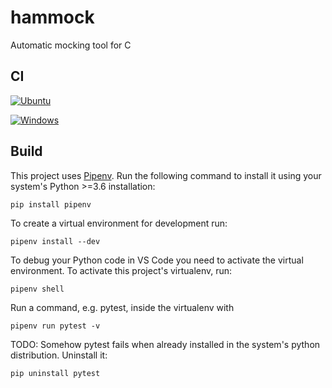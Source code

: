 # hammock
Automatic mocking tool for C

## CI

[![Ubuntu](https://github.com/avengineers/hammock/actions/workflows/linux.yml/badge.svg)](https://github.com/avengineers/hammock/actions/workflows/linux.yml)

[![Windows](https://github.com/avengineers/hammock/actions/workflows/windows.yml/badge.svg)](https://github.com/avengineers/hammock/actions/workflows/windows.yml)

## Build

This project uses [Pipenv](https://pypi.org/project/pipenv/). Run the following command to install it using your system's Python >=3.6 installation:
```shell
pip install pipenv
```

To create a virtual environment for development run:
```shell
pipenv install --dev
```

To debug your Python code in VS Code you need to activate the virtual environment. To activate this project's virtualenv, run:
```shell
pipenv shell
```

Run a command, e.g. pytest, inside the virtualenv with
```shell
pipenv run pytest -v
```

TODO: Somehow pytest fails when already installed in the system's python distribution. Uninstall it:
```shell
pip uninstall pytest
```
